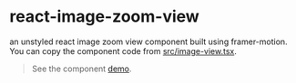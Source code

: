 # react-image-zoom-view

an unstyled react image zoom view component built using framer-motion. You can copy the component code from [src/image-view.tsx](./src/image-view.tsx).

> See the component [demo](https://malkiii.github.io/react-image-zoom-view).
